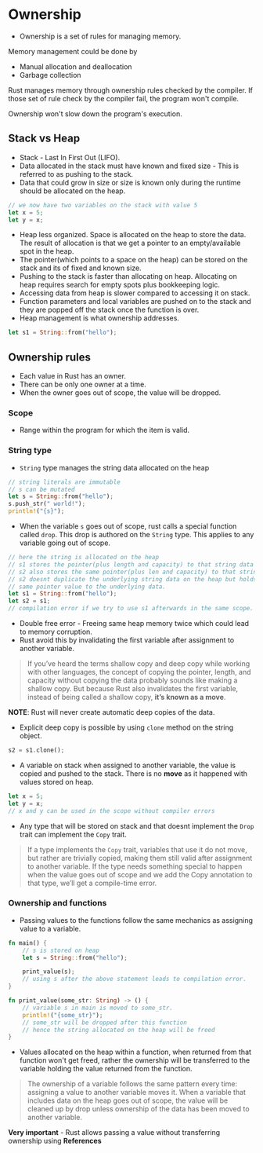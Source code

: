 # Ownership

- Ownership is a set of rules for managing memory.

Memory management could be done by

- Manual allocation and deallocation
- Garbage collection

Rust manages memory through ownership rules checked by the compiler. If those set of rule check by the compiler fail, the program won't compile.

Ownership won't slow down the program's execution.

## Stack vs Heap

- Stack - Last In First Out (LIFO).
- Data allocated in the stack must have known and fixed size - This is referred to as pushing to the stack.
- Data that could grow in size or size is known only during the runtime should be allocated on the heap.

```rust
// we now have two variables on the stack with value 5
let x = 5;
let y = x;
```

- Heap less organized. Space is allocated on the heap to store the data. The result of allocation is that we get a pointer to an empty/available spot in the heap.
- The pointer(which points to a space on the heap) can be stored on the stack and its of fixed and known size.
- Pushing to the stack is faster than allocating on heap. Allocating on heap requires search for empty spots plus bookkeeping logic.
- Accessing data from heap is slower compared to accessing it on stack.
- Function parameters and local variables are pushed on to the stack and they are popped off the stack once the function is over.
- Heap management is what ownership addresses.

```rust
let s1 = String::from("hello");
```

## Ownership rules

- Each value in Rust has an owner.
- There can be only one owner at a time.
- When the owner goes out of scope, the value will be dropped.

### Scope

- Range within the program for which the item is valid.

### String type

- `String` type manages the string data allocated on the heap

```rust
// string literals are immutable
// s can be mutated
let s = String::from("hello");
s.push_str(" world!");
println!("{s}");
```

- When the variable `s` goes out of scope, rust calls a special function called `drop`. This drop is authored on the `String` type. This applies to any variable going out of scope.

```rust
// here the string is allocated on the heap
// s1 stores the pointer(plus length and capacity) to that string data on the heap
// s2 also stores the same pointer(plus len and capacity) to that string data
// s2 doesnt duplicate the underlying string data on the heap but holds a duplicate copy of the
// same pointer value to the underlying data.
let s1 = String::from("hello");
let s2 = s1;
// compilation error if we try to use s1 afterwards in the same scope.
```

- Double free error - Freeing same heap memory twice which could lead to memory corruption.
- Rust avoid this by invalidating the first variable after assignment to another variable.

> If you’ve heard the terms shallow copy and deep copy while working with other languages, the concept of copying the pointer, length, and capacity without copying the data probably sounds like making a shallow copy. But because Rust also invalidates the first variable, instead of being called a shallow copy, **it’s known as a move**.

**NOTE**: Rust will never create automatic deep copies of the data.

- Explicit deep copy is possible by using `clone` method on the string object.

```rust
s2 = s1.clone();
```

- A variable on stack when assigned to another variable, the value is copied and pushed to the stack. There is no **move** as it happened with values stored on heap.

```rust
let x = 5;
let y = x;
// x and y can be used in the scope without compiler errors
```

- Any type that will be stored on stack and that doesnt implement the `Drop` trait can implement the `Copy` trait.

> If a type implements the `Copy` trait, variables that use it do not move, but rather are trivially copied, making them still valid after assignment to another variable.
> If the type needs something special to happen when the value goes out of scope and we add the Copy annotation to that type, we’ll get a compile-time error.

### Ownership and functions

- Passing values to the functions follow the same mechanics as assigning value to a variable.

```rust
fn main() {
    // s is stored on heap
    let s = String::from("hello");

    print_value(s);
    // using s after the above statement leads to compilation error.
}

fn print_value(some_str: String) -> () {
    // variable s in main is moved to some_str.
    println!("{some_str}");
    // some_str will be dropped after this function
    // hence the string allocated on the heap will be freed
}
```

- Values allocated on the heap within a function, when returned from that function won't get freed, rather the ownership will be transferred to the variable holding the value returned from the function.

> The ownership of a variable follows the same pattern every time: assigning a value to another variable moves it. When a variable that includes data on the heap goes out of scope, the value will be cleaned up by drop unless ownership of the data has been moved to another variable.

**Very important** - Rust allows passing a value without transferring ownership using **References**
